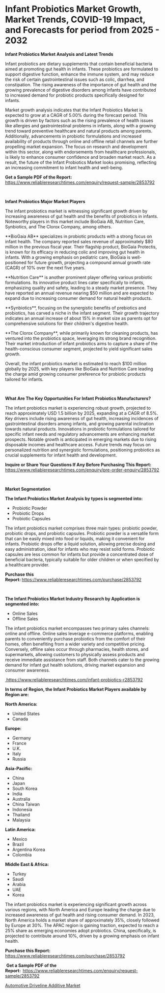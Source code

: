 <p><h1>Infant Probiotics Market Growth, Market Trends, COVID-19 Impact, and Forecasts for period from 2025 - 2032</h1></p><p><strong>Infant Probiotics Market Analysis and Latest Trends</strong></p>
<p><p>Infant probiotics are dietary supplements that contain beneficial bacteria aimed at promoting gut health in infants. These probiotics are formulated to support digestive function, enhance the immune system, and may reduce the risk of certain gastrointestinal issues such as colic, diarrhea, and constipation. The rising awareness of the importance of gut health and the growing prevalence of digestive disorders among infants have contributed to increased demand for probiotic products specifically designed for infants.</p><p>Market growth analysis indicates that the Infant Probiotics Market is expected to grow at a CAGR of 5.00% during the forecast period. This growth is driven by factors such as the rising prevalence of health issues like allergies and gastrointestinal problems in infants, along with a growing trend toward preventive healthcare and natural products among parents. Additionally, advancements in probiotic formulations and increased availability of products through online and offline retail channels are further propelling market expansion. The focus on research and development within this sector, along with endorsements from healthcare professionals, is likely to enhance consumer confidence and broaden market reach. As a result, the future of the Infant Probiotics Market looks promising, reflecting an increasing commitment to infant health and well-being.</p></p>
<p><strong>Get a Sample PDF of the Report:&nbsp;</strong> <a href="https://www.reliableresearchtimes.com/enquiry/request-sample/2853792?utm_campaign=2275&utm_medium=2&utm_source=Github&utm_content=ia&utm_term=12032025&utm_id=infant-probiotics">https://www.reliableresearchtimes.com/enquiry/request-sample/2853792</a></p>
<p>&nbsp;</p>
<p><strong>Infant Probiotics Major Market Players</strong></p>
<p><p>The infant probiotics market is witnessing significant growth driven by increasing awareness of gut health and the benefits of probiotics in infants. Noteworthy players in this market include BioGaia AB, Nutrition Care, Synbiotics, and The Clorox Company, among others.</p><p>**BioGaia AB** specializes in probiotic products with a strong focus on infant health. The company reported sales revenue of approximately $80 million in the previous fiscal year. Their flagship product, BioGaia Protectis, is known for its efficacy in reducing colic and improving gut health in infants. With a growing emphasis on pediatric care, BioGaia is well-positioned for future growth, projecting a compound annual growth rate (CAGR) of 10% over the next five years.</p><p>**Nutrition Care** is another prominent player offering various probiotic formulations. Its innovative product lines cater specifically to infants, emphasizing quality and safety, leading to a steady market presence. They have reported an annual revenue nearing $50 million and are expected to expand due to increasing consumer demand for natural health products.</p><p>**Synbiotics**, focusing on the synergistic benefits of prebiotics and probiotics, has carved a niche in the infant segment. Their growth trajectory indicates an annual increase of about 15% in market size as parents opt for comprehensive solutions for their children's digestive health.</p><p>**The Clorox Company**, while primarily known for cleaning products, has ventured into the probiotics space, leveraging its strong brand recognition. Their market introduction of infant probiotics aims to capture a share of the health-conscious consumer segment, projected to yield significant sales growth.</p><p>Overall, the infant probiotics market is estimated to reach $100 million globally by 2025, with key players like BioGaia and Nutrition Care leading the charge amid growing consumer preference for probiotic products tailored for infants.</p></p>
<p>&nbsp;</p>
<p><strong>What Are The Key Opportunities For Infant Probiotics Manufacturers?</strong></p>
<p><p>The infant probiotics market is experiencing robust growth, projected to reach approximately USD 1.5 billion by 2025, expanding at a CAGR of 8.5%. Key drivers include rising awareness of gut health, increasing incidences of gastrointestinal disorders among infants, and growing parental inclination towards natural products. Innovations in probiotic formulations tailored for specific infant needs and regulatory advancements are enhancing market prospects. Notable growth is anticipated in emerging markets due to rising disposable incomes and healthcare access. Future trends may focus on personalized nutrition and synergistic formulations, positioning probiotics as crucial supplements for infant health and development.</p></p>
<p><strong>Inquire or Share Your Questions If Any Before Purchasing This Report:</strong> <a href="https://www.reliableresearchtimes.com/enquiry/pre-order-enquiry/2853792?utm_campaign=2275&utm_medium=2&utm_source=Github&utm_content=ia&utm_term=12032025&utm_id=infant-probiotics">https://www.reliableresearchtimes.com/enquiry/pre-order-enquiry/2853792</a></p>
<p>&nbsp;</p>
<p><strong>Market Segmentation</strong></p>
<p><strong>The Infant Probiotics Market Analysis by types is segmented into:</strong></p>
<p><ul><li>Probiotic Powder</li><li>Probiotic Drops</li><li>Probiotic Capsules</li></ul></p>
<p><p>The infant probiotics market comprises three main types: probiotic powder, probiotic drops, and probiotic capsules. Probiotic powder is a versatile form that can be easily mixed into food or liquids, making it convenient for infants. Probiotic drops offer a liquid solution, allowing precise dosing and easy administration, ideal for infants who may resist solid forms. Probiotic capsules are less common for infants but provide a concentrated dose of beneficial bacteria, typically suitable for older children or when specified by a healthcare provider.</p></p>
<p><strong>Purchase this Report:&nbsp;</strong><a href="https://www.reliableresearchtimes.com/purchase/2853792?utm_campaign=2275&utm_medium=2&utm_source=Github&utm_content=ia&utm_term=12032025&utm_id=infant-probiotics">https://www.reliableresearchtimes.com/purchase/2853792</a></p>
<p>&nbsp;</p>
<p><strong>The Infant Probiotics Market Industry Research by Application is segmented into:</strong></p>
<p><ul><li>Online Sales</li><li>Offline Sales</li></ul></p>
<p><p>The infant probiotics market encompasses two primary sales channels: online and offline. Online sales leverage e-commerce platforms, enabling parents to conveniently purchase probiotics from the comfort of their homes, often benefiting from a wider variety and competitive pricing. Conversely, offline sales occur through pharmacies, health stores, and supermarkets, allowing customers to physically assess products and receive immediate assistance from staff. Both channels cater to the growing demand for infant gut health solutions, driving market expansion and consumer awareness.</p></p>
<p><a href="https://www.reliableresearchtimes.com/infant-probiotics-r2853792?utm_campaign=2275&utm_medium=2&utm_source=Github&utm_content=ia&utm_term=12032025&utm_id=infant-probiotics">&nbsp;https://www.reliableresearchtimes.com/infant-probiotics-r2853792</a></p>
<p><strong>In terms of Region, the Infant Probiotics Market Players available by Region are:</strong></p>
<p>
    <p> <strong> North America: </strong>
        <ul>
            <li>United States</li>
            <li>Canada</li>
        </ul>
        </p> 
    <p> <strong> Europe: </strong>
        <ul>
            <li>Germany</li>
            <li>France</li>
            <li>U.K.</li>
            <li>Italy</li>
            <li>Russia</li>
        </ul>
        </p> 
    <p> <strong> Asia-Pacific: </strong>
        <ul>
            <li>China</li>
            <li>Japan</li>
            <li>South Korea</li>
            <li>India</li>
            <li>Australia</li>
            <li>China Taiwan</li>
            <li>Indonesia</li>
            <li>Thailand</li>
            <li>Malaysia</li>
        </ul>
        </p> 
    <p> <strong> Latin America: </strong>
        <ul>
            <li>Mexico</li>
            <li>Brazil</li>
            <li>Argentina Korea</li>
            <li>Colombia</li>
        </ul>
        </p> 
    <p> <strong> Middle East & Africa: </strong>
        <ul>
            <li>Turkey</li>
            <li>Saudi</li>
            <li>Arabia</li>
            <li>UAE</li>
            <li>Korea</li>
        </ul>
    </p>
    </p>
<p><p>The infant probiotics market is experiencing significant growth across various regions, with North America and Europe leading the charge due to increased awareness of gut health and rising consumer demand. In 2023, North America holds a market share of approximately 35%, closely followed by Europe at 30%. The APAC region is gaining traction, expected to reach a 25% share as emerging economies adopt probiotics. China, specifically, is projected to contribute around 10%, driven by a growing emphasis on infant health.</p></p>
<p><strong>Purchase this Report: </strong><a href="https://www.reliableresearchtimes.com/purchase/2853792?utm_campaign=2275&utm_medium=2&utm_source=Github&utm_content=ia&utm_term=12032025&utm_id=infant-probiotics">https://www.reliableresearchtimes.com/purchase/2853792</a></p>
<p>&nbsp;<strong>Get a Sample PDF of the Report:&nbsp;&nbsp;</strong><a href="https://www.reliableresearchtimes.com/enquiry/request-sample/2853792?utm_campaign=2275&utm_medium=2&utm_source=Github&utm_content=ia&utm_term=12032025&utm_id=infant-probiotics">https://www.reliableresearchtimes.com/enquiry/request-sample/2853792</a></p>
<p><strong></strong></p>
<p><p><a href="https://github.com/mharielmesa/Market-Research-Report-List-5/blob/main/automotive-driveline-additive-market.md?utm_campaign=2275&utm_medium=2&utm_source=Github&utm_content=ia&utm_term=12032025&utm_id=infant-probiotics">Automotive Driveline Additive Market</a></p></p>